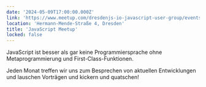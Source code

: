 ```yaml
---
date: '2024-05-09T17:00:00.000Z'
link: 'https://www.meetup.com/dresdenjs-io-javascript-user-group/events/wwdfrqygchbmb/'
location: 'Hermann-Mende-Straße 4, Dresden'
title: 'JavaScript Meetup'
locked: false
---
```

JavaScript ist besser als gar keine Programmiersprache ohne Metaprogrammierung und First-Class-Funktionen.

Jeden Monat treffen wir uns zum Besprechen von aktuellen Entwicklungen und lauschen Vorträgen und kickern und quatschen!
